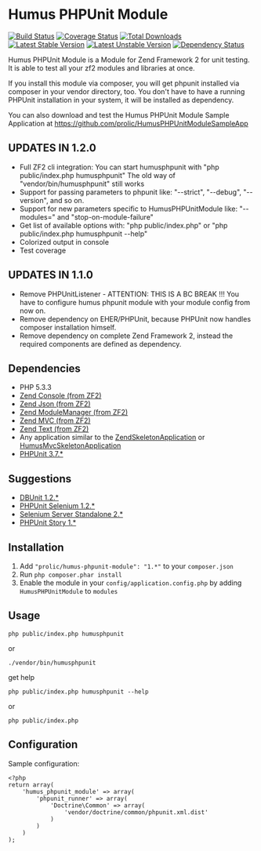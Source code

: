 Humus PHPUnit Module
====================

[![Build Status](https://travis-ci.org/prolic/HumusPHPUnitModule.png?branch=master)](https://travis-ci.org/prolic/HumusPHPUnitModule)
[![Coverage Status](https://coveralls.io/repos/prolic/HumusPHPUnitModule/badge.png?branch=master)](https://coveralls.io/r/prolic/HumusPHPUnitModule?branch=master)
[![Total Downloads](https://poser.pugx.org/prolic/humus-phpunit-module/downloads.png)](https://packagist.org/packages/prolic/humus-phpunit-module)
[![Latest Stable Version](https://poser.pugx.org/prolic/humus-phpunit-module/v/stable.png)](https://packagist.org/packages/prolic/humus-phpunit-module)
[![Latest Unstable Version](https://poser.pugx.org/prolic/humus-phpunit-module/v/unstable.png)](https://packagist.org/packages/prolic/humus-phpunit-module)
[![Dependency Status](https://www.versioneye.com/package/php:prolic:humus-phpunit-module/badge.png)](https://www.versioneye.com/package/php:prolic:humus-phpunit-module)

Humus PHPUnit Module is a Module for Zend Framework 2 for unit testing. It is able to test all your zf2 modules and libraries at once.

If you install this module via composer, you will get phpunit installed via composer in your vendor directory, too. You don't have to have a running PHPUnit installation in your system, it will be installed as dependency.

You can also download and test the Humus PHPUnit Module Sample Application at https://github.com/prolic/HumusPHPUnitModuleSampleApp

UPDATES IN 1.2.0
----------------

 - Full ZF2 cli integration:
   You can start humusphpunit with "php public/index.php humusphpunit"
   The old way of "vendor/bin/humusphpunit" still works
 - Support for passing parameters to phpunit like: "--strict", "--debug", "--version", and so on.
 - Support for new parameters specific to HumusPHPUnitModule like: "--modules=" and "stop-on-module-failure"
 - Get list of available options with: "php public/index.php" or "php public/index.php humusphpunit --help"
 - Colorized output in console
 - Test coverage

UPDATES IN 1.1.0
----------------

 - Remove PHPUnitListener - ATTENTION: THIS IS A BC BREAK !!! You have to configure humus phpunit module with your module config from now on.
 - Remove dependency on EHER/PHPUnit, because PHPUnit now handles composer installation himself.
 - Remove dependency on complete Zend Framework 2, instead the required components are defined as dependency.

Dependencies
------------

 - PHP 5.3.3
 - [Zend Console (from ZF2)](https://github.com/zendframework/zf2)
 - [Zend Json (from ZF2)](https://github.com/zendframework/zf2)
 - [Zend ModuleManager (from ZF2)](https://github.com/zendframework/zf2)
 - [Zend MVC (from ZF2)](https://github.com/zendframework/zf2)
 - [Zend Text (from ZF2)](https://github.com/zendframework/zf2)
 -  Any application similar to the
    [ZendSkeletonApplication](https://github.com/zendframework/ZendSkeletonApplication) or
    [HumusMvcSkeletonApplication](https://github.com/prolic/HumusMvcSkeletonApplication)
 - [PHPUnit 3.7.*](http://www.phpunit.de)

Suggestions
-----------

 - [DBUnit 1.2.*](https://github.com/sebastianbergmann/dbunit)
 - [PHPUnit Selenium 1.2.*](https://github.com/sebastianbergmann/phpunit-selenium)
 - [Selenium Server Standalone 2.*](https://github.com/claylo/selenium-server-standalone)
 - [PHPUnit Story 1.*](https://github.com/sebastianbergmann/phpunit-story)

Installation
------------

 1.  Add `"prolic/humus-phpunit-module": "1.*"` to your `composer.json`
 2.  Run `php composer.phar install`
 3.  Enable the module in your `config/application.config.php` by adding `HumusPHPUnitModule` to `modules`

Usage
-----

    php public/index.php humusphpunit

or

    ./vendor/bin/humusphpunit

get help

    php public/index.php humusphpunit --help

or

    php public/index.php

Configuration
-------------

Sample configuration:

    <?php
    return array(
        'humus_phpunit_module' => array(
            'phpunit_runner' => array(
                'Doctrine\Common' => array(
                    'vendor/doctrine/common/phpunit.xml.dist'
                )
            )
        )
    );
